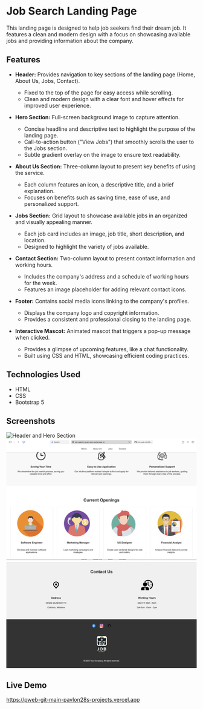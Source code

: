# Job Search Landing Page

This landing page is designed to help job seekers find their dream job. It features a clean and modern design with a focus on showcasing available jobs and providing information about the company.

## Features

- **Header:** Provides navigation to key sections of the landing page (Home, About Us, Jobs, Contact).

  - Fixed to the top of the page for easy access while scrolling.
  - Clean and modern design with a clear font and hover effects for improved user experience.

- **Hero Section:** Full-screen background image to capture attention.

  - Concise headline and descriptive text to highlight the purpose of the landing page.
  - Call-to-action button ("View Jobs") that smoothly scrolls the user to the Jobs section.
  - Subtle gradient overlay on the image to ensure text readability.

- **About Us Section:** Three-column layout to present key benefits of using the service.

  - Each column features an icon, a descriptive title, and a brief explanation.
  - Focuses on benefits such as saving time, ease of use, and personalized support.

- **Jobs Section:** Grid layout to showcase available jobs in an organized and visually appealing manner.

  - Each job card includes an image, job title, short description, and location.
  - Designed to highlight the variety of jobs available.

- **Contact Section:** Two-column layout to present contact information and working hours.

  - Includes the company's address and a schedule of working hours for the week.
  - Features an image placeholder for adding relevant contact icons.

- **Footer:** Contains social media icons linking to the company's profiles.

  - Displays the company logo and copyright information.
  - Provides a consistent and professional closing to the landing page.

- **Interactive Mascot:** Animated mascot that triggers a pop-up message when clicked.
  - Provides a glimpse of upcoming features, like a chat functionality.
  - Built using CSS and HTML, showcasing efficient coding practices.

## Technologies Used

- HTML
- CSS
- Bootstrap 5

## Screenshots

![Header and Hero Section](src/img/Screenshot.png)
![About Section and Jobs](src/img/Screenshot1.png)
![Contact and Footer](src/img/Screenshot2.png)

## Live Demo

https://pweb-git-main-pavlon28s-projects.vercel.app
